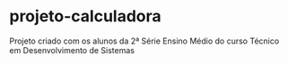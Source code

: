 # projeto-calculadora
Projeto criado com os alunos da 2ª Série Ensino Médio do curso Técnico em Desenvolvimento de Sistemas
